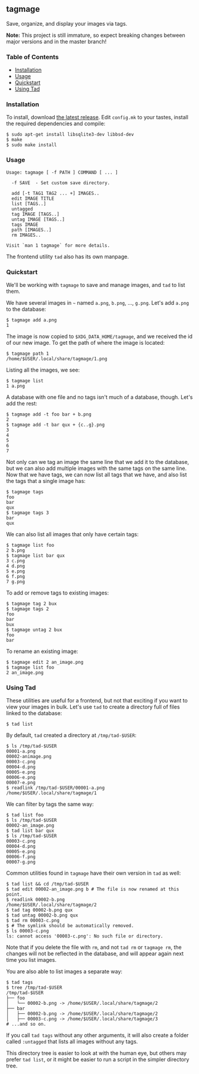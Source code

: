 ## tagmage

Save, organize, and display your images via tags.

**Note:** This project is still immature, so expect breaking changes
between major versions and in the master branch!

### Table of Contents

- [Installation](#installation)
- [Usage](#usage)
- [Quickstart](#quickstart)
- [Using Tad](#using-tad)

### Installation

To install, download [the latest
release](https://github.com/samuel-hunter/tagmage/releases). Edit `config.mk` to
your tastes, install the required dependencies and compile:

    $ sudo apt-get install libsqlite3-dev libbsd-dev
    $ make
    $ sudo make install

### Usage

    Usage: tagmage [ -f PATH ] COMMAND [ ... ]
    
      -f SAVE  - Set custom save directory.
    
      add [-t TAG1 TAG2 ... +] IMAGES..
      edit IMAGE TITLE
      list [TAGS..]
      untagged
      tag IMAGE [TAGS..]
      untag IMAGE [TAGS..]
      tags IMAGE
      path [IMAGES..]
      rm IMAGES..
    
    Visit `man 1 tagmage` for more details.

The frontend utility `tad` also has its own manpage.

### Quickstart

We'll be working with `tagmage` to save and manage images, and `tad` to list
them.

We have several images in `~` named `a.png`, `b.png`, ..., `g.png`. Let's add
`a.png` to the database:

    $ tagmage add a.png
    1

The image is now copied to `$XDG_DATA_HOME/tagmage`, and we received the id of
our new image. To get the path of where the image is located:

    $ tagmage path 1
    /home/$USER/.local/share/tagmage/1.png

Listing all the images, we see:

    $ tagmage list
    1 a.png

A database with one file and no tags isn't much of a database, though. Let's add
the rest:

    $ tagmage add -t foo bar + b.png
    2
    $ tagmage add -t bar qux + {c..g}.png
    3
    4
    5
    6
    7

Not only can we tag an image the same line that we add it to the database, but
we can also add multiple images with the same tags on the same line. Now that we
have tags, we can now list all tags that we have, and also list the tags that a
single image has:

    $ tagmage tags
    foo
    bar
    qux
    $ tagmage tags 3
    bar
    qux

We can also list all images that only have certain tags:

    $ tagmage list foo
    2 b.png
    $ tagmage list bar qux
    3 c.png
    4 d.png
    5 e.png
    6 f.png
    7 g.png

To add or remove tags to existing images:

    $ tagmage tag 2 bux
    $ tagmage tags 2
    foo
    bar
    bux
    $ tagmage untag 2 bux
    foo
    bar

To rename an existing image:

    $ tagmage edit 2 an_image.png
    $ tagmage list foo
    2 an_image.png
    
### Using Tad

These utilities are useful for a frontend, but not that exciting if you want to
view your images in bulk. Let's use `tad` to create a directory full of files
linked to the database:

    $ tad list

By default, `tad` created a directory at `/tmp/tad-$USER`:

    $ ls /tmp/tad-$USER
    00001-a.png
    00002-animage.png
    00003-c.png
    00004-d.png
    00005-e.png
    00006-e.png
    00007-e.png
    $ readlink /tmp/tad-$USER/00001-a.png
    /home/$USER/.local/share/tagmage/1

We can filter by tags the same way:

    $ tad list foo
    $ ls /tmp/tad-$USER
    00002-an_image.png
    $ tad list bar qux
    $ ls /tmp/tad-$USER
    00003-c.png
    00004-d.png
    00005-e.png
    00006-f.png
    00007-g.png

Common utilities found in `tagmage` have their own version in `tad` as well:

    $ tad list && cd /tmp/tad-$USER
    $ tad edit 00002-an_image.png b # The file is now renamed at this point.
    $ readlink 00002-b.png
    /home/$USER/.local/share/tagmage/2
    $ tad tag 00002-b.png qux
    $ tad untag 00002-b.png qux
    $ tad rm 00003-c.png
    $ # The symlink should be automatically removed.
    $ ls 00003-c.png
    ls: cannot access '00003-c.png': No such file or directory.

Note that if you delete the file with `rm`, and not `tad rm` or `tagmage rm`,
the changes will not be reflected in the database, and will appear again next
time you list images.

You are also able to list images a separate way:

    $ tad tags
    $ tree /tmp/tad-$USER
    /tmp/tad-$USER
    ├── foo
    │   └── 00002-b.png -> /home/$USER/.local/share/tagmage/2
    ├── bar
    │   ├── 00002-b.png -> /home/$USER/.local/share/tagmage/2
    │   ├── 00003-c.png -> /home/$USER/.local/share/tagmage/3
    # ...and so on.

If you call `tad tags` without any other arguments, it will also create a folder
called `:untagged` that lists all images without any tags.

This directory tree is easier to look at with the human eye, but others may
prefer `tad list`, or it might be easier to run a script in the simpler
directory tree.
        
